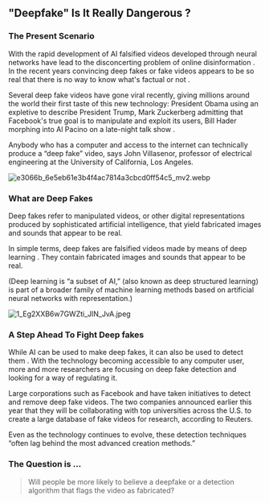 ## "Deepfake" Is It Really Dangerous ?

### The Present Scenario 

With the rapid development of AI falsified videos developed through neural networks have lead to the disconcerting problem of online disinformation . In the recent years  convincing deep fakes or fake videos appears to be so real that there is no way to know what's factual or not .

Several deep fake videos have gone viral recently, giving millions around the world their first taste of this new technology: President Obama using an expletive to describe President Trump, Mark Zuckerberg admitting that Facebook's true goal is to manipulate and exploit its users, Bill Hader morphing into Al Pacino on a late-night talk show .

Anybody who has a computer and access to the internet can technically produce a “deep fake” video, says John Villasenor, professor of electrical engineering at the University of California, Los Angeles.


![e3066b_6e5eb61e3b4f4ac7814a3cbcd0ff54c5_mv2.webp](https://cdn.hashnode.com/res/hashnode/image/upload/v1650001932298/NDSSrVtw7.webp)
### What are Deep Fakes 

Deep fakes refer to manipulated videos, or other digital representations produced by sophisticated artificial intelligence, that yield fabricated images and sounds that appear to be real.

In simple terms, deep fakes are  falsified videos made by means of deep learning . They contain  fabricated images and sounds that appear to be real.

(Deep learning is “a subset of AI,” (also known as deep structured learning) is part of a broader family of machine learning methods based on artificial neural networks with representation.)



![1_Eg2XXB6w7GWZti_JlN_JvA.jpeg](https://cdn.hashnode.com/res/hashnode/image/upload/v1650002484488/hbzI9cFJq.jpeg)

### A Step Ahead To Fight Deep fakes

While AI can be used to make deep fakes, it can also be used to detect them . With the technology becoming accessible to any computer user, more and more researchers are focusing on deep fake detection and looking for a way of regulating it.

Large corporations such as Facebook and  have taken initiatives to detect and remove deep fake videos. The two companies announced earlier this year that they will be collaborating with top universities across the U.S. to create a large database of fake videos for research, according to Reuters.

Even as the technology continues to evolve, these detection techniques “often lag behind the most advanced creation methods.”

### The Question is ...  

> Will people be more likely to believe a deepfake or a detection algorithm that flags the video as fabricated?








